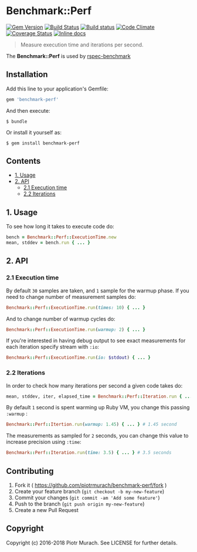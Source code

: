 # Benchmark::Perf

[![Gem Version](https://badge.fury.io/rb/benchmark-perf.svg)][gem]
[![Build Status](https://secure.travis-ci.org/piotrmurach/benchmark-perf.svg?branch=master)][travis]
[![Build status](https://ci.appveyor.com/api/projects/status/wv37qw3x5l9km5kl?svg=true)][appveyor]
[![Code Climate](https://codeclimate.com/github/piotrmurach/benchmark-perf/badges/gpa.svg)][codeclimate]
[![Coverage Status](https://coveralls.io/repos/github/piotrmurach/benchmark-perf/badge.svg?branch=master)][coverage]
[![Inline docs](http://inch-ci.org/github/piotrmurach/benchmark-perf.svg?branch=master)][inchpages]

[gem]: http://badge.fury.io/rb/benchmark-perf
[travis]: http://travis-ci.org/piotrmurach/benchmark-perf
[appveyor]: https://ci.appveyor.com/project/piotrmurach/benchmark-perf
[codeclimate]: https://codeclimate.com/github/piotrmurach/benchmark-perf
[coverage]: https://coveralls.io/github/piotrmurach/benchmark-perf?branch=master
[inchpages]: http://inch-ci.org/github/piotrmurach/benchmark-perf

> Measure execution time and iterations per second.

The **Benchmark::Perf** is used by [rspec-benchmark](https://github.com/piotrmurach/rspec-benchmark)

## Installation

Add this line to your application's Gemfile:

```ruby
gem 'benchmark-perf'
```

And then execute:

    $ bundle

Or install it yourself as:

    $ gem install benchmark-perf

## Contents

* [1. Usage](#1-usage)
* [2. API](#2-api)
  * [2.1 Execution time](#21-execution-time)
  * [2.2 Iterations](#22-iterations)

## 1. Usage

To see how long it takes to execute code do:

```ruby
bench = Benchmark::Perf::ExecutionTime.new
mean, stddev = bench.run { ... }
```

## 2. API

### 2.1 Execution time

By default `30` samples are taken, and `1` sample for the warmup phase. If you need to change number of measurement samples do:

```ruby
Benchmark::Perf::ExecutionTime.run(times: 10) { ... }
```

And to change number of warmup cycles do:

```ruby
Benchmark::Perf::ExecutionTime.run(warmup: 2) { ... }
```

If you're interested in having debug output to see exact measurements for each iteration specify stream with `:io`:

```ruby
Benchmark::Perf::ExecutionTime.run(io: $stdout) { ... }
```

### 2.2 Iterations

In order to check how many iterations per second a given code takes do:

```ruby
mean, stddev, iter, elapsed_time = Benchmark::Perf::Iteration.run { ... }
```

By default `1` second is spent warming up Ruby VM, you change this passing `:warmup` :

```ruby
Benchmark::Perf::Itertion.run(warmup: 1.45) { ... } # 1.45 second
```

The measurements as sampled for `2` seconds, you can change this value to increase precision using `:time`:

```ruby
Benchmark::Perf::Iteration.run(time: 3.5) { ... } # 3.5 seconds
```

## Contributing

1. Fork it ( https://github.com/piotrmurach/benchmark-perf/fork )
2. Create your feature branch (`git checkout -b my-new-feature`)
3. Commit your changes (`git commit -am 'Add some feature'`)
4. Push to the branch (`git push origin my-new-feature`)
5. Create a new Pull Request

## Copyright

Copyright (c) 2016-2018 Piotr Murach. See LICENSE for further details.
